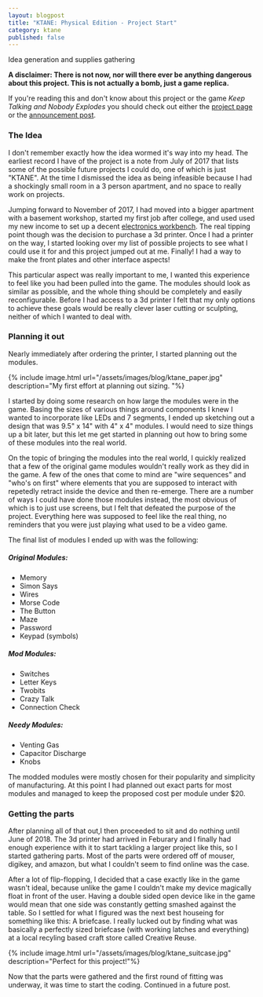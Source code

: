 ```yaml
---
layout: blogpost
title: "KTANE: Physical Edition - Project Start"
category: ktane
published: false
---
```


Idea generation and supplies gathering

**A disclaimer: There is not now, nor will there ever be anything dangerous 
about this project. This is not actually a bomb, just a game replica.**

If you're reading this and don't know about this project or the game *Keep 
Talking and Nobody Explodes* you should check out either the 
[project page](/projects/KTANE_physical) or the 
[announcement post](/blog/2018/07/07/ktane).

### The Idea ###
I don't remember exactly how the idea wormed it's way into my head. The earliest
record I have of the project is a note from July of 2017 that lists some of the
possible future projects I could do, one of which is just "KTANE". At the time I
dismissed the idea as being infeasible because I had a shockingly small room in
a 3 person apartment, and no space to really work on projects. 

Jumping forward to November of 2017, I had moved into a bigger apartment with a
basement workshop, started my first job after college, and used used my new
income to set up a decent [electronics workbench](/blog/2018/03/22/workbench).
The real tipping point though was the decision to purchase a 3d printer. Once I
had a printer on the way, I started looking over my list of possible projects to
see what I could use it for and this project jumped out at me. Finally! I had a
way to make the front plates and other interface aspects! 

This particular aspect was really important to me, I wanted this experience to
feel like you had been pulled into the game. The modules should look as similar
as possible, and the whole thing should be completely and easily reconfigurable.
Before I had access to a 3d printer I felt that my only options to achieve these
goals would be really clever laser cutting or sculpting, neither of which I
wanted to deal with. 

### Planning it out ###

Nearly immediately after ordering the printer, I started planning out the
modules. 

{% include image.html url="/assets/images/blog/ktane_paper.jpg"
description="My first effort at planning out sizing. "%}

I started by doing some research on how large the modules were in the game.
Basing the sizes of various things around components I knew I wanted to
incorporate like LEDs and 7 segments, I ended up sketching out a design that was
9.5" x 14" with 4" x 4" modules. I would need to size things up a bit later, but
this let me get started in planning out how to bring some of these modules into
the real world. 

On the topic of bringing the modules into the real world, I quickly realized
that a few of the original game modules wouldn't really work as they did in the
game. A few of the ones that come to mind are "wire sequences" and "who's on
first" where elements that you are supposed to interact with repetedly retract
inside the device and then re-emerge. There are a number of ways I could have
done those modules instead, the most obvious of which is to just use screens,
but I felt that defeated the purpose of the project. Everything here was
supposed to feel like the real thing, no reminders that you were just playing
what used to be a video game. 

The final list of modules I ended up with was the following:

##### Original Modules: #####
- Memory
- Simon Says
- Wires
- Morse Code
- The Button
- Maze
- Password
- Keypad (symbols)

##### Mod Modules: #####
- Switches
- Letter Keys
- Twobits
- Crazy Talk
- Connection Check

##### Needy Modules: #####
- Venting Gas
- Capacitor Discharge
- Knobs

The modded modules were mostly chosen for their popularity and simplicity of
manufacturing. At this point I had planned out exact parts for most modules and
managed to keep the proposed cost per module under $20. 

### Getting the parts ###

After planning all of that out,I then proceeded to sit and do nothing until
June of 2018. The 3d printer had arrived in Feburary and I finally had enough
experience with it to start tackling a larger project like this, so I started
gathering parts. Most of the parts were ordered off of mouser, digikey, and
amazon, but what I couldn't seem to find online was the case. 

After a lot of flip-flopping, I decided that a case exactly like in the game
wasn't ideal, because unlike the game I couldn't make my device magically float
in front of the user. Having a double sided open device like in the game would
mean that one side was constantly getting smashed against the table. So I
settled for what I figured was the next best houseing for something like this: A
briefcase. I really lucked out by finding what was basically a perfectly sized
briefcase (with working latches and everything) at a local recyling based craft
store called Creative Reuse.

{% include image.html url="/assets/images/blog/ktane_suitcase.jpg"
description="Perfect for this project!"%}

Now that the parts were gathered and the first round of fitting was underway, it
was time to start the coding. Continued in a future post.